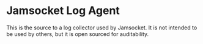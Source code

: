 # Jamsocket Log Agent

This is the source to a log collector used by Jamsocket. It is not intended to be used by others, but it is open sourced for
auditability.
